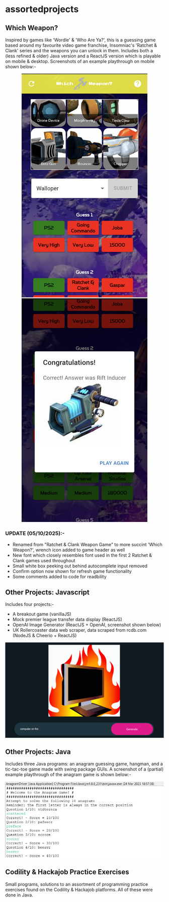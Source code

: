 # assortedprojects

## Which Weapon?
Inspired by games like 'Wordle' & 'Who Are Ya?', this is a guessing game based around my favourite video game franchise, Insomniac's 'Ratchet & Clank' series and the weapons you can unlock in them. Includes both a (less refined & older) Java version and a ReactJS version which is playable on mobile & desktop. Screenshots of an example playthrough on mobile shown below:-

<p align="center">
  <img src="https://github.com/Aidan-97/assortedprojects/blob/10ee03395cfa15371f9a9041cebf10a7e4bb2e63/Which%20Weapon%3F/RCWG-Pics/1000002742.jpg" width="400">
  <img src="https://github.com/Aidan-97/assortedprojects/blob/10ee03395cfa15371f9a9041cebf10a7e4bb2e63/Which%20Weapon%3F/RCWG-Pics/1000002743.jpg" width="400">
</p>

### UPDATE (05/10/2025):-
  - Renamed from "Ratchet & Clank Weapon Game" to more succint 'Which Weapon?', wrench icon added to game header as well
  - New font which closely resembles font used in the first 2 Ratchet & Clank games used throughout
  - Small white box peeking out behind autocomplete input removed
  - Confirm option now shown for refresh game functionality
  - Some comments added to code for readbility

## Other Projects: Javascript
Includes four projects:-
  - A breakout game (vanillaJS)
  - Mock premier league transfer data display (ReactJS)
  - OpenAI Image Generator (ReactJS + OpenAI, screenshot shown below)
  - UK Rollercoaster data web scraper, data scraped from rcdb.com (NodeJS & Cheerio + ReactJS)

![Screenshot of ai image generator.](/Other%20Projects:%20Javascript/OP-JS%20Pics/Screenshot%202025-09-07%20152211.png)

## Other Projects: Java
Includes three Java programs: an anagram guessing game, hangman, and a tic-tac-toe game made with swing package GUIs. A screenshot of a (partial) example playthrough of the anagram game is shown below:-

<p align="center">
  <img src="/Other%20Projects:%20Java/OP-Pics/Screenshot%202023-03-24%20185931.jpg">
</p>

## Codility & Hackajob Practice Exercises
Small programs, solutions to an assortment of programming practice exercises found on the Codility & Hackajob platforms. All of these were done in Java.

